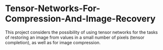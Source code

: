 # Tensor-Networks-For-Compression-And-Image-Recovery
This project considers the possibility of using tensor networks for the tasks of restoring an image from values in a small number of pixels (tensor completion), as well as for image compression.
